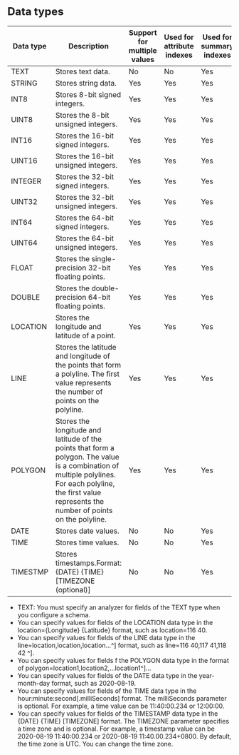<div class="lake-content" typography="classic"><h2 id="C5gSW" style="font-size: 24px; line-height: 32px; margin: 21px 0 5px 0"><span class="ne-text">Data types</span></h2>



Data type | Description | Support for multiple values | Used for attribute indexes | Used for summary indexes | Used for inverted indexes
-- | -- | -- | -- | -- | --
TEXT | Stores text data. | No | No | Yes | Yes
STRING | Stores string data. | Yes | Yes | Yes | Yes
INT8 | Stores 8-bit signed integers. | Yes | Yes | Yes | Yes
UINT8 | Stores the 8-bit unsigned integers. | Yes | Yes | Yes | Yes
INT16 | Stores the 16-bit signed integers. | Yes | Yes | Yes | Yes
UINT16 | Stores the 16-bit unsigned integers. | Yes | Yes | Yes | Yes
INTEGER | Stores the 32-bit signed integers. | Yes | Yes | Yes | Yes
UINT32 | Stores the 32-bit unsigned integers. | Yes | Yes | Yes | Yes
INT64 | Stores the 64-bit signed integers. | Yes | Yes | Yes | Yes
UINT64 | Stores the 64-bit unsigned integers. | Yes | Yes | Yes | Yes
FLOAT | Stores the single-precision 32-bit floating points. | Yes | Yes | Yes | No
DOUBLE | Stores the double-precision 64-bit floating points. | Yes | Yes | Yes | No
LOCATION | Stores the longitude and latitude of a point. | Yes | Yes | Yes | Yes
LINE | Stores the latitude and longitude of the points that form a polyline. The first value represents the number of points on the polyline. | Yes | Yes | Yes | Yes | Yes
POLYGON | Stores the longitude and latitude of the points that form a polygon. The value is a combination of multiple polylines. For each polyline, the first value represents the number of points on the polyline. | Yes | Yes | Yes | Yes | Yes
DATE | Stores date values. | No | No | Yes | Yes
TIME | Stores time values. | No | No | Yes | Yes
TIMESTMP | Stores timestamps.Format: {DATE} {TIME} [TIMEZONE (optional)] | No | No | Yes | Yes



<ul class="ne-ul" style="margin: 0; padding-left: 23px"><li id="u805de80d"><span class="ne-text">TEXT: You must specify an analyzer for fields of the TEXT type when you configure a schema.</span> </li><li id="ufb6e6171"><span class="ne-text">You can specify values for fields of the LOCATION data type in the location={Longitude} {Latitude} format, such as location=116 40.</span></li><li id="ub5b9d535"><span class="ne-text">You can specify values for fields of the LINE data type in the line=location,location,location...^] format, such as line=116 40,117 41,118 42 ^].</span></li><li id="ua7764e9b"><span class="ne-text">You can specify values for fields f the POLYGON data type in the format of polygon=location1,location2,...location1^]...</span></li><li id="u22ab2c49"><span class="ne-text">You can specify values for fields of the DATE data type in the year-month-day format, such as 2020-08-19.</span></li><li id="u0237178a"><span class="ne-text">You can specify values for fields of the TIME data type in the hour:minute:second[.milliSeconds] format. The milliSeconds parameter is optional. For example, a time value can be 11:40:00.234 or 12:00:00.</span></li><li id="uae34c0e2"><span class="ne-text">You can specify values for fields of the TIMESTAMP data type in the {DATE} {TIME} [TIMEZONE] format. The TIMEZONE parameter specifies a time zone and is optional. For example, a timestamp value can be 2020-08-19 11:40:00.234 or 2020-08-19 11:40.00.234+0800. By default, the time zone is UTC. You can change the time zone.</span></li></ul></div>
